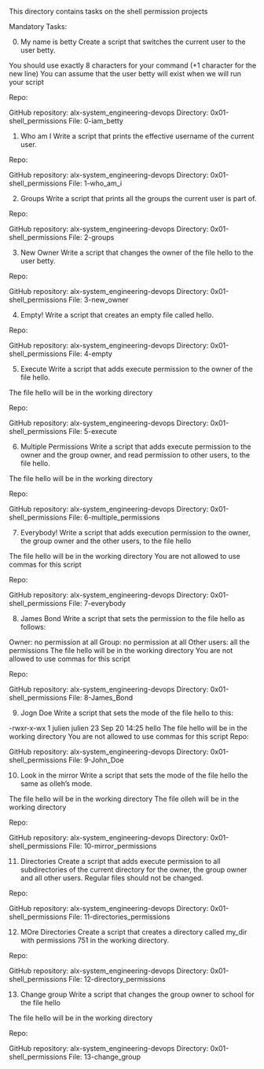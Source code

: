 This directory contains tasks on the shell permission projects

Mandatory Tasks:

0. My name is betty 
Create a script that switches the current user to the user betty.

You should use exactly 8 characters for your command (+1 character for the new line)
You can assume that the user betty will exist when we will run your script

Repo:

GitHub repository: alx-system_engineering-devops
Directory: 0x01-shell_permissions
File: 0-iam_betty

1. Who am I 
Write a script that prints the effective username of the current user.

Repo:

GitHub repository: alx-system_engineering-devops
Directory: 0x01-shell_permissions
File: 1-who_am_i

2. Groups
Write a script that prints all the groups the current user is part of.

Repo:

GitHub repository: alx-system_engineering-devops
Directory: 0x01-shell_permissions
File: 2-groups

3. New Owner
Write a script that changes the owner of the file hello to the user betty.


Repo:

GitHub repository: alx-system_engineering-devops
Directory: 0x01-shell_permissions
File: 3-new_owner

4. Empty!
Write a script that creates an empty file called hello.

Repo:

GitHub repository: alx-system_engineering-devops
Directory: 0x01-shell_permissions
File: 4-empty

5. Execute
Write a script that adds execute permission to the owner of the file hello.

The file hello will be in the working directory

Repo:

GitHub repository: alx-system_engineering-devops
Directory: 0x01-shell_permissions
File: 5-execute

6. Multiple Permissions
Write a script that adds execute permission to the owner and the group owner, and read permission to other users, to the file hello.

The file hello will be in the working directory

Repo:

GitHub repository: alx-system_engineering-devops
Directory: 0x01-shell_permissions
File: 6-multiple_permissions

7. Everybody!
Write a script that adds execution permission to the owner, the group owner and the other users, to the file hello

The file hello will be in the working directory
You are not allowed to use commas for this script

Repo:

GitHub repository: alx-system_engineering-devops
Directory: 0x01-shell_permissions
File: 7-everybody

8. James Bond
Write a script that sets the permission to the file hello as follows:

Owner: no permission at all
Group: no permission at all
Other users: all the permissions
The file hello will be in the working directory You are not allowed to use commas for this script

Repo:

GitHub repository: alx-system_engineering-devops
Directory: 0x01-shell_permissions
File: 8-James_Bond

9. Jogn Doe
Write a script that sets the mode of the file hello to this:

-rwxr-x-wx 1 julien julien 23 Sep 20 14:25 hello
The file hello will be in the working directory
You are not allowed to use commas for this script
Repo:

GitHub repository: alx-system_engineering-devops
Directory: 0x01-shell_permissions
File: 9-John_Doe

10. Look in the mirror
Write a script that sets the mode of the file hello the same as olleh’s mode.

The file hello will be in the working directory
The file olleh will be in the working directory

Repo:

GitHub repository: alx-system_engineering-devops
Directory: 0x01-shell_permissions
File: 10-mirror_permissions

11. Directories
Create a script that adds execute permission to all subdirectories of the current directory for the owner, the group owner and all other users. Regular files should not be changed.

Repo:

GitHub repository: alx-system_engineering-devops
Directory: 0x01-shell_permissions
File: 11-directories_permissions

12. MOre Directories
Create a script that creates a directory called my_dir with permissions 751 in the working directory.

Repo:

GitHub repository: alx-system_engineering-devops
Directory: 0x01-shell_permissions
File: 12-directory_permissions

13. Change group
Write a script that changes the group owner to school for the file hello

The file hello will be in the working directory

Repo:

GitHub repository: alx-system_engineering-devops
Directory: 0x01-shell_permissions
File: 13-change_group


